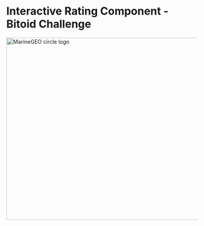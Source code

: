 # Interactive Rating Component - Bitoid Challenge

<img src="https://res.cloudinary.com/dz209s6jk/image/upload/q_auto:good,w_900/Challenges/dm3s8oqtz0mwcaygqjhy.jpg" alt="MarineGEO circle logo" style="height: 480px; width:627px;"/>
